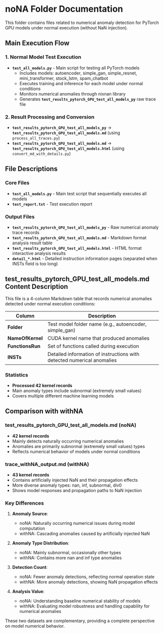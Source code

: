 # noNA Folder Documentation

This folder contains files related to numerical anomaly detection for PyTorch GPU models under normal execution (without NaN injection).

## Main Execution Flow

### 1. Normal Model Test Execution
- **`test_all_models.py`** - Main script for testing all PyTorch models
  - Includes models: autoencoder, simple_gan, simple_resnet, mini_transformer, stock_lstm, spam_chatbot
  - Executes training and inference for each model under normal conditions
  - Monitors numerical anomalies through nixnan library
  - Generates **`test_results_pytorch_GPU_test_all_models_py`** raw trace file

### 2. Result Processing and Conversion
- **`test_results_pytorch_GPU_test_all_models_py`** → **`test_results_pytorch_GPU_test_all_models.md`** (using `process_all_traces.py`)
- **`test_results_pytorch_GPU_test_all_models.md`** → **`test_results_pytorch_GPU_test_all_models.html`** (using `convert_md_with_details.py`)

## File Descriptions

### Core Files
- **`test_all_models.py`** - Main test script that sequentially executes all models
- **`test_report.txt`** - Test execution report

### Output Files
- **`test_results_pytorch_GPU_test_all_models_py`** - Raw numerical anomaly trace records
- **`test_results_pytorch_GPU_test_all_models.md`** - Markdown format analysis result table
- **`test_results_pytorch_GPU_test_all_models.html`** - HTML format interactive analysis results
- **`detail_*.html`** - Detailed instruction information pages (separated when INSTs field is too long)

## test_results_pytorch_GPU_test_all_models.md Content Description

This file is a 4-column Markdown table that records numerical anomalies detected under normal execution conditions:

| Column | Description |
|--------|-------------|
| **Folder** | Test model folder name (e.g., autoencoder, simple_gan) |
| **NameOfKernel** | CUDA kernel name that produced anomalies |
| **FunctionsRun** | Set of functions called during execution |
| **INSTs** | Detailed information of instructions with detected numerical anomalies |

### Statistics
- **Processed 42 kernel records**
- Main anomaly types include subnormal (extremely small values)
- Covers multiple different machine learning models

## Comparison with withNA

### test_results_pytorch_GPU_test_all_models.md (noNA)
- **42 kernel records**
- Mainly detects naturally occurring numerical anomalies
- Anomalies are primarily subnormal (extremely small values) types
- Reflects numerical behavior of models under normal conditions

### trace_withNA_output.md (withNA)  
- **43 kernel records**
- Contains artificially injected NaN and their propagation effects
- More diverse anomaly types: nan, inf, subnormal, div0
- Shows model responses and propagation paths to NaN injection

### Key Differences
1. **Anomaly Source**:
   - noNA: Naturally occurring numerical issues during model computation
   - withNA: Cascading anomalies caused by artificially injected NaN

2. **Anomaly Type Distribution**:
   - noNA: Mainly subnormal, occasionally other types
   - withNA: Contains more nan and inf type anomalies

3. **Detection Count**:
   - noNA: Fewer anomaly detections, reflecting normal operation state
   - withNA: More anomaly detections, showing NaN propagation effects

4. **Analysis Value**:
   - noNA: Understanding baseline numerical stability of models
   - withNA: Evaluating model robustness and handling capability for numerical anomalies

These two datasets are complementary, providing a complete perspective on model numerical behavior.